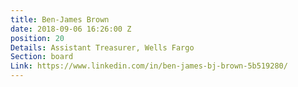 ```yaml
---
title: Ben-James Brown
date: 2018-09-06 16:26:00 Z
position: 20
Details: Assistant Treasurer, Wells Fargo
Section: board
Link: https://www.linkedin.com/in/ben-james-bj-brown-5b519280/
---
```


